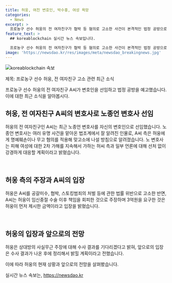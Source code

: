 ```yaml
---
title: 허웅, 여친 변호인, 박수홍, 여성 욕망
categories:
  - News
excerpt: >
  프로농구 선수 허웅의 전 여자친구가 협박 등 혐의로 고소한 사건이 본격적인 법정 공방으로 전개될 예정이다. A씨는 노종언 변호사를 선임하여 허위사실을 유포한 이들에 대한 법적 대응을 예고했고, 허웅은 A씨를 공갈미수, 협박 등으로 고소한 사실을 밝혔다. 허웅은 농구 선수로 잘 알려져 있으며, 최근 3년 연속 올스타 팬 투표 1위를 차지할 정도로 최고 인기 선수로 꼽힌다. 허웅 측은 수사 결과를 통해 진실을 밝히고자 하고 있다.
feature_text: >
  ## koreablockchain 실시간 뉴스 속보입니다.

  프로농구 선수 허웅의 전 여자친구가 협박 등 혐의로 고소한 사건이 본격적인 법정 공방으로 전개될 예정이다. A씨는 노종언 변호사를 선임하여 허위사실을 유포한 이들에 대한 법적 대응을 예고했고, 허웅은 A씨를 공갈미수, 협박 등으로 고소한 사실을 밝혔다. 허웅은 농구 선수로 잘 알려져 있으며, 최근 3년 연속 올스타 팬 투표 1위를 차지할 정도로 최고 인기 선수로 꼽힌다. 허웅 측은 수사 결과를 통해 진실을 밝히고자 하고 있다.
image: 'https://newsdao.kr/res/images/meta/newsdao_breakingnews.jpg'
---
```


<p><img src="https://newsdao.kr/res/images/meta/newsdao_breakingnews.jpg" alt="koreablockchain 속보" /></p>

<p>제목: 프로농구 선수 허웅, 전 여자친구 고소 관련 최근 소식</p>

<p>프로농구 선수 허웅의 전 여자친구 A씨가 변호인을 선임하고 법정 공방을 예고했습니다. 이에 대한 최근 소식을 알아봅시다.</p>

<h2 data-ke-size="size26">허웅, 전 여자친구 A씨의 변호사로 노종언 변호사 선임</h2>

<p>허웅의 전 여자친구인 A씨는 최근 노종언 변호사를 자신의 변호인으로 선임했습니다. 노종언 변호사는 여러 유명 사건을 맡아온 법조계에서 잘 알려진 인물로, A씨 측은 허웅에게 명예훼손이나 무고 혐의를 적용해 맞고소에 나설 방침으로 알려졌습니다. 노 변호사는 피해 여성에 대한 2차 가해를 지속해서 가하는 허씨 측과 일부 언론에 대해 선처 없이 강경하게 대응할 계획이라고 밝혔습니다.</p>

<p data-ke-size="size16">&nbsp;</p>

<h2 data-ke-size="size26">허웅 측의 주장과 A씨의 입장</h2>

<p>허웅은 A씨를 공갈미수, 협박, 스토킹범죄의 처벌 등에 관한 법률 위반으로 고소한 반면, A씨는 허웅이 임신중절 수술 이후 책임을 회피한 것으로 주장하며 3억원을 요구한 것은 허웅이 먼저 제시한 금액이라고 입장을 밝혔습니다.</p>

<p data-ke-size="size16">&nbsp;</p>

<h2 data-ke-size="size26">허웅의 입장과 앞으로의 전망</h2>

<p>허웅은 상대방의 사실무근 주장에 대해 수사 결과를 기다리겠다고 밝혀, 앞으로의 입장은 수사 결과가 나온 후에 정리해서 밝힐 계획이라고 전했습니다.</p>

<p>이에 따라 허웅의 현재 상황과 앞으로의 전망을 살펴봤습니다.</p>
실시간 뉴스 속보는, <a href="https://newsdao.kr" rel="dofollow">https://newsdao.kr</a>


